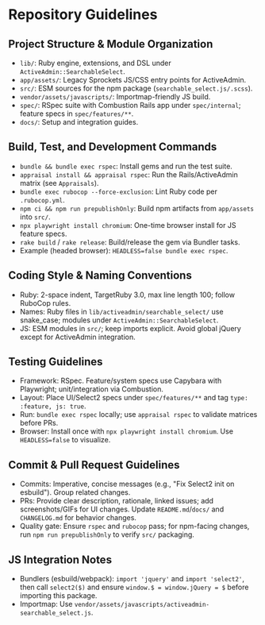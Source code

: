 # Repository Guidelines

## Project Structure & Module Organization
- `lib/`: Ruby engine, extensions, and DSL under `ActiveAdmin::SearchableSelect`.
- `app/assets/`: Legacy Sprockets JS/CSS entry points for ActiveAdmin.
- `src/`: ESM sources for the npm package (`searchable_select.js/.scss`).
- `vendor/assets/javascripts/`: Importmap-friendly JS build.
- `spec/`: RSpec suite with Combustion Rails app under `spec/internal`; feature specs in `spec/features/**`.
- `docs/`: Setup and integration guides.

## Build, Test, and Development Commands
- `bundle && bundle exec rspec`: Install gems and run the test suite.
- `appraisal install && appraisal rspec`: Run the Rails/ActiveAdmin matrix (see `Appraisals`).
- `bundle exec rubocop --force-exclusion`: Lint Ruby code per `.rubocop.yml`.
- `npm ci && npm run prepublishOnly`: Build npm artifacts from `app/assets` into `src/`.
- `npx playwright install chromium`: One-time browser install for JS feature specs.
- `rake build` / `rake release`: Build/release the gem via Bundler tasks.
- Example (headed browser): `HEADLESS=false bundle exec rspec`.

## Coding Style & Naming Conventions
- Ruby: 2-space indent, TargetRuby 3.0, max line length 100; follow RuboCop rules.
- Names: Ruby files in `lib/activeadmin/searchable_select/` use snake_case; modules under `ActiveAdmin::SearchableSelect`.
- JS: ESM modules in `src/`; keep imports explicit. Avoid global jQuery except for ActiveAdmin integration.

## Testing Guidelines
- Framework: RSpec. Feature/system specs use Capybara with Playwright; unit/integration via Combustion.
- Layout: Place UI/Select2 specs under `spec/features/**` and tag `type: :feature, js: true`.
- Run: `bundle exec rspec` locally; use `appraisal rspec` to validate matrices before PRs.
- Browser: Install once with `npx playwright install chromium`. Use `HEADLESS=false` to visualize.

## Commit & Pull Request Guidelines
- Commits: Imperative, concise messages (e.g., "Fix Select2 init on esbuild"). Group related changes.
- PRs: Provide clear description, rationale, linked issues; add screenshots/GIFs for UI changes. Update `README.md`/`docs/` and `CHANGELOG.md` for behavior changes.
- Quality gate: Ensure `rspec` and `rubocop` pass; for npm-facing changes, run `npm run prepublishOnly` to verify `src/` packaging.

## JS Integration Notes
- Bundlers (esbuild/webpack): `import 'jquery'` and `import 'select2'`, then call `select2($)` and ensure `window.$ = window.jQuery = $` before importing this package.
- Importmap: Use `vendor/assets/javascripts/activeadmin-searchable_select.js`.

